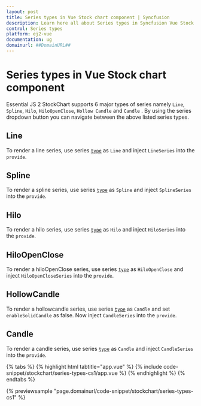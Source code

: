 ```yaml
---
layout: post
title: Series types in Vue Stock chart component | Syncfusion
description: Learn here all about Series types in Syncfusion Vue Stock chart component of Syncfusion Essential JS 2 and more.
control: Series types 
platform: ej2-vue
documentation: ug
domainurl: ##DomainURL##
---
```


# Series types in Vue Stock chart component

Essential JS 2 StockChart supports 6 major types of series namely `Line`, `Spline`, `Hilo`, `HiloOpenClose`, `Hollow Candle` and `Candle` . By using the series dropdown button you can navigate between the above listed series types.

<!-- markdownlint-disable MD036 -->

## Line

To render a line series, use series [`type`](https://ej2.syncfusion.com/vue/documentation/api/stock-chart/stockSeriesModel/#type-string) as `Line` and
inject `LineSeries` into the `provide`.

## Spline

To render a spline series, use series [`type`](https://ej2.syncfusion.com/vue/documentation/api/stock-chart/stockSeriesModel/#type-string) as `Spline` and inject `SplineSeries` into the `provide`.

## Hilo

To render a hilo series, use series [`type`](https://ej2.syncfusion.com/vue/documentation/api/stock-chart/stockSeriesModel/#type-string) as `Hilo` and
inject `HiloSeries` into the `provide`.

## HiloOpenClose

To render a hiloOpenClose series, use series [`type`](https://ej2.syncfusion.com/vue/documentation/api/stock-chart/stockSeriesModel/#type-string) as `HiloOpenClose` and inject `HiloOpenCloseSeries` into the `provide`.

## HollowCandle

To render a hollowcandle series, use series [`type`](https://ej2.syncfusion.com/vue/documentation/api/stock-chart/stockSeriesModel/#type-string) as `Candle` and set `enableSolidCandle` as false. Now inject `CandleSeries` into the `provide`.

## Candle

To render a candle series, use series [`type`](https://ej2.syncfusion.com/vue/documentation/api/stock-chart/stockSeriesModel/#type-string) as `Candle` and inject `CandleSeries` into the `provide`.

{% tabs %}
{% highlight html tabtitle="app.vue" %}
{% include code-snippet/stockchart/series-types-cs1/app.vue %}
{% endhighlight %}
{% endtabs %}
        
{% previewsample "page.domainurl/code-snippet/stockchart/series-types-cs1" %}